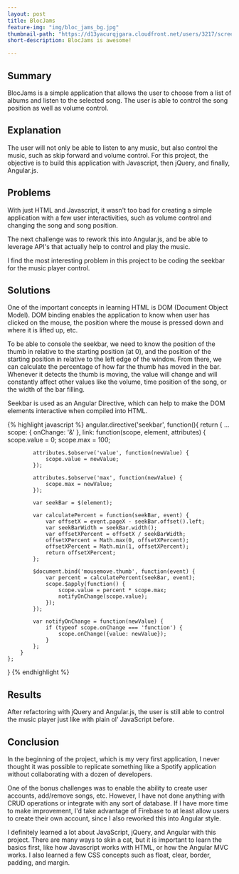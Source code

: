 ```yaml
---
layout: post
title: BlocJams
feature-img: "img/bloc_jams_bg.jpg"
thumbnail-path: "https://d13yacurqjgara.cloudfront.net/users/3217/screenshots/2030966/blocjams_1x.png"
short-description: BlocJams is awesome!

---
```

## Summary

BlocJams is a simple application that allows the user to choose from a list of albums and listen to the selected song. The user is able to control the song position as well as volume control.


## Explanation

The user will not only be able to listen to any music, but also control the music, such as skip forward and volume control. For this project, the objective is to build this application with Javascript, then jQuery, and finally, Angular.js.

## Problems

With just HTML and Javascript, it wasn't too bad for creating a simple application with a few user interactivities, such as volume control and changing the song and song position.

The next challenge was to rework this into Angular.js, and be able to leverage API's that actually help to control and play the music. 

I find the most interesting problem in this project to be coding the seekbar for the music player control.


## Solutions

One of the important concepts in learning HTML is DOM (Document Object Model). DOM binding enables the application to know when user has clicked on the mouse, the position where the mouse is pressed down and where it is lifted up, etc.

To be able to console the seekbar, we need to know the position of the thumb in relative to the starting position (at 0), and the position of the starting position in relative to the left edge of the window. From there, we can calculate the percentage of how far the thumb has moved in the bar. Whenever it detects the thumb is moving, the value will change and will constantly affect other values like the volume, time position of the song, or the width of the bar filling.

Seekbar is used as an Angular Directive, which can help to make the DOM elements interactive when compiled into HTML.

{% highlight javascript %}
angular.directive('seekbar', function(){
    return {
        ...
        scope: {
            onChange: '&'
        },
        link: function(scope, element, attributes) {
            scope.value = 0;
            scope.max = 100;
            
            attributes.$observe('value', function(newValue) {
                scope.value = newValue;
            });

            attributes.$observe('max', function(newValue) {
                scope.max = newValue;
            });
            
            var seekBar = $(element);
            
            var calculatePercent = function(seekBar, event) {
                var offsetX = event.pageX - seekBar.offset().left;
                var seekBarWidth = seekBar.width();
                var offsetXPercent = offsetX / seekBarWidth;
                offsetXPercent = Math.max(0, offsetXPercent);
                offsetXPercent = Math.min(1, offsetXPercent);
                return offsetXPercent;
            };

            $document.bind('mousemove.thumb', function(event) {
                var percent = calculatePercent(seekBar, event);
                scope.$apply(function() {
                    scope.value = percent * scope.max;
                    notifyOnChange(scope.value);
                });
            });

            var notifyOnChange = function(newValue) {
                if (typeof scope.onChange === 'function') {
                    scope.onChange({value: newValue});
                }
            };
        }
    };
}
{% endhighlight %}
                    
## Results

After refactoring with jQuery and Angular.js, the user is still able to control the music player just like with plain ol' JavaScript before.

## Conclusion

In the beginning of the project, which is my very first application, I never thought it was possible to replicate something like a Spotify application without collaborating with a dozen of developers.

One of the bonus challenges was to enable the ability to create user accounts, add/remove songs, etc. However, I have not done anything with CRUD operations or integrate with any sort of database. If I have more time to make improvement, I'd take advantage of Firebase to at least allow users to create their own account, since I also reworked this into Angular style.

I definitely learned a lot about JavaScript, jQuery, and Angular with this project. There are many ways to skin a cat, but it is important to learn the basics first, like how Javascript works with HTML, or how the Angular MVC works. I also learned a few CSS concepts such as float, clear, border, padding, and margin. 